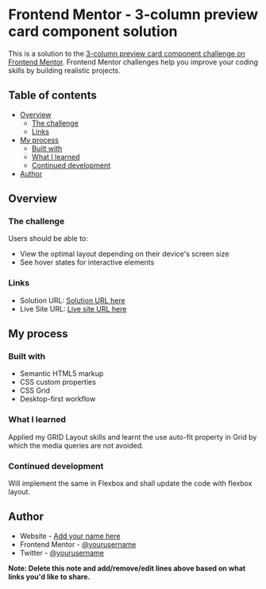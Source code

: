 # Frontend Mentor - 3-column preview card component solution

This is a solution to the [3-column preview card component challenge on Frontend Mentor](https://www.frontendmentor.io/challenges/3column-preview-card-component-pH92eAR2-). Frontend Mentor challenges help you improve your coding skills by building realistic projects. 

## Table of contents

- [Overview](#overview)
  - [The challenge](#the-challenge)
  - [Links](#links)
- [My process](#my-process)
  - [Built with](#built-with)
  - [What I learned](#what-i-learned)
  - [Continued development](#continued-development)
- [Author](#author)

## Overview

### The challenge

Users should be able to:

- View the optimal layout depending on their device's screen size
- See hover states for interactive elements

### Links

- Solution URL: [Solution URL here](https://memeena.github.io/3-column-preview-card-component/)
- Live Site URL: [Live site URL here](https://github.com/Memeena/3-column-preview-card-component)

## My process

### Built with

- Semantic HTML5 markup
- CSS custom properties
- CSS Grid
- Desktop-first workflow

### What I learned

Applied my GRID Layout skills and learnt the use auto-fit property in Grid by which the media queries are not avoided.

### Continued development

Will implement the same in Flexbox and shall update the code with flexbox layout.

## Author

- Website - [Add your name here](https://www.your-site.com)
- Frontend Mentor - [@yourusername](https://www.frontendmentor.io/profile/yourusername)
- Twitter - [@yourusername](https://www.twitter.com/yourusername)

**Note: Delete this note and add/remove/edit lines above based on what links you'd like to share.**

